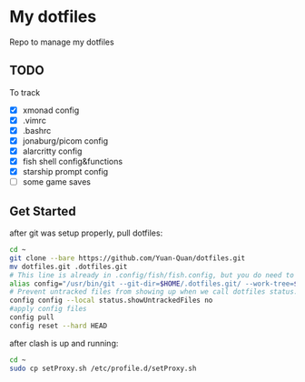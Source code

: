 # My dotfiles

Repo to manage my dotfiles

## TODO

To track
* [x] xmonad config
* [x] .vimrc
* [x] .bashrc
* [x] jonaburg/picom config
* [x] alarcritty config
* [x] fish shell config&functions
* [x] starship prompt config
* [ ] some game saves

## Get Started

after git was setup properly, pull dotfiles:
```bash
cd ~
git clone --bare https://github.com/Yuan-Quan/dotfiles.git
mv dotfiles.git .dotfiles.git
# This line is already in .config/fish/fish.config, but you do need to run it onece.
alias config="/usr/bin/git --git-dir=$HOME/.dotfiles.git/ --work-tree=$HOME"
# Prevent untracked files from showing up when we call dotfiles status.
config config --local status.showUntrackedFiles no
#apply config files
config pull
config reset --hard HEAD
```

after clash is up and running:
```bash
cd ~
sudo cp setProxy.sh /etc/profile.d/setProxy.sh
```
